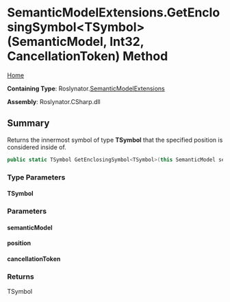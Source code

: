 <a name="_top"></a>

# SemanticModelExtensions\.GetEnclosingSymbol\<TSymbol>\(SemanticModel, Int32, CancellationToken\) Method

[Home](../../../README.md#_top)

**Containing Type**: Roslynator\.[SemanticModelExtensions](../README.md#_top)

**Assembly**: Roslynator\.CSharp\.dll

## Summary

Returns the innermost symbol of type **TSymbol** that the specified position is considered inside of\.

```csharp
public static TSymbol GetEnclosingSymbol<TSymbol>(this SemanticModel semanticModel, int position, CancellationToken cancellationToken = default(CancellationToken)) where TSymbol : Microsoft.CodeAnalysis.ISymbol
```

### Type Parameters

#### TSymbol

### Parameters

#### semanticModel

#### position

#### cancellationToken

### Returns

TSymbol

